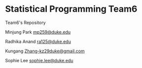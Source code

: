 Statistical Programming Team6
=====



Team6's Repository

Minjung Park mp259@duke.edu

Radhika Anand ra125@duke.edu

Kungang Zhang-kz29duke@gmail.com

Sophie Lee sophie.lee@duke.edu
